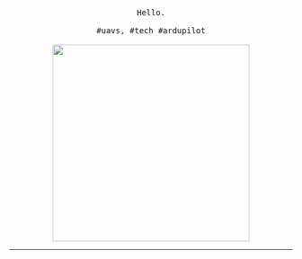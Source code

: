 <p align="center">
  <samp><a >Hello</a>.<br><br> #uavs, #tech #ardupilot </samp>

 
  <br>
  <br>
  <img src="https://media1.giphy.com/media/v1.Y2lkPTc5MGI3NjExNXF1bGc2bjJydzFwNWN5eTdkOTgzcHVmZXBqeGJ6ZGRneTJoeDhseCZlcD12MV9pbnRlcm5hbF9naWZfYnlfaWQmY3Q9cw/9MibpY2HrEgePbLb1e/giphy.webp" width="350" />
</p>

------------
